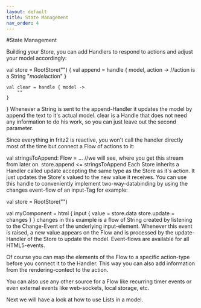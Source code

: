 ```yaml
---
layout: default
title: State Management
nav_order: 4
---
```

#State Management

Building your Store, you can add Handlers to respond to actions and adjust your model accordingly:

val store = RootStore<String>("") {
    val append = handle<String> { model, action -> //action is a String
        "$model$action"
    }

    val clear = handle { model ->
        ""
    }
}
Whenever a String is sent to the append-Handler it updates the model by append the text to it's actual model. clear is a Handle that does not need any information to do his work, so you can just leave out the second parameter.

Since everything in fritz2 is reactive, you won't call the handler directly most of the time but connect a Flow of actions to it:

val stringsToAppend: Flow<String> = ... //we will see, where you get this stream from later on.
store.append <= stringsToAppend
Each Store inherits a Handler called update accepting the same type as the Store as it's action. It just updates the Store's valued to the new value it receives. You can use this handle to conveniently implement two-way-databinding by using the changes event-flow of an input-Tag for example:

val store = RootStore<String>("")

val myComponent = html {
    input {
        value = store.data
        store.update = changes
    }
}
changes in this example is a flow of String created by listening to the Change-Event of the underlying input-element. Whenever this event is raised, a new value appears on the Flow and is processed by the update-Handler of the Store to update the model. Event-flows are available for all HTML5-events.

Of course you can map the elements of the Flow to a specific action-type before you connect it to the Handler. This way you can also add information from the rendering-contect to the action.

You can also use any other source for a Flow like recurring timer events or even external events like web-sockets, local storage, etc.

Next we will have a look at how to use Lists in a model.